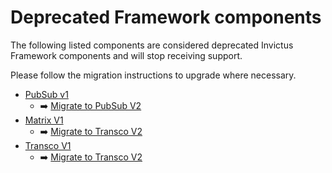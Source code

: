 # Deprecated Framework components
The following listed components are considered deprecated Invictus Framework components and will stop receiving support.

Please follow the migration instructions to upgrade where necessary.

* [PubSub v1](./pubsub.md)
  * ➡️ [Migrate to PubSub V2](../pubsubV2.md#migrating-pubsub-v1-to-v2)
* [Matrix V1](./matrix.md)
  * ➡️ [Migrate to Transco V2](../transcoV2.md#migrating-matrix-v1-to-v2)
* [Transco V1](./transco.md)
  * ➡️ [Migrate to Transco V2](../transcoV2.md#migrating-transco-v1-to-v2)